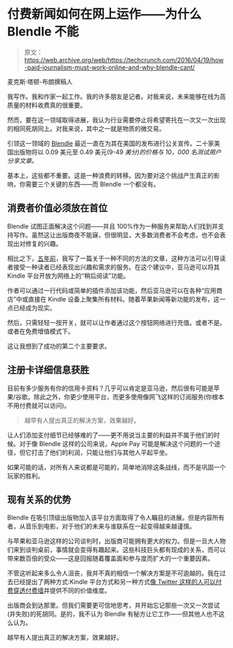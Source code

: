 # 付费新闻如何在网上运作——为什么 Blendle 不能

> 原文：<https://web.archive.org/web/https://techcrunch.com/2016/04/19/how-paid-journalism-must-work-online-and-why-blendle-cant/>

麦克斯·塔顿-布朗撰稿人

我写作。我和作家一起工作。我的许多朋友是记者。对我来说，未来能够在线为高质量的材料收费真的很重要。

然而，要在这一领域取得进展，我认为行业需要停止将希望寄托在一次又一次出现的相同死胡同上。对我来说，其中之一就是物质的微交易。

引领这一领域的 [Blendle](https://web.archive.org/web/20230318195524/https://blendle.com/) 最近一直在为其在美国的发布进行公关宣传。二十家美国出版物将以 0.09 美元至 0.49 美元(9-49 *美分)的价格与 10，000 名测试用户分享文章。*

基本上，这些都不重要。这是一种浪费的转移。因为要对这个挑战产生真正的影响，你需要三个关键的东西——而 Blendle 一个都没有。

## 消费者价值必须放在首位

Blendle 试图正面解决这个问题——并且 100%作为一种服务来帮助人们找到并支持写作。虽然这让出版商夜不能寐，但很明显，大多数消费者不会考虑，也不会表现出对修复的兴趣。

相比之下，[五年前](https://web.archive.org/web/20230318195524/http://www.wired.co.uk/news/archive/2011-08/15/amazon-re-kindle-payment-content-web)，我写了一篇关于一种不同的方法的文章，这种方法可以引导读者接受一种读者已经表现出兴趣和需求的服务。在这个建议中，亚马逊可以将其 Kindle 平台开放为网络上的“稍后阅读”功能。

作者可以通过一行代码或简单的插件添加该功能，然后亚马逊可以在各种“应用商店”中或直接在 Kindle 设备上聚集所有材料。随着苹果新闻等新功能的发布，这一点已经成为现实。

然后，只需轻轻一按开关，就可以让作者通过这个按钮网络进行充值。或者不是。或者在免费增值模式下。

这让我想到了成功的第二个主要要求。

## 注册卡详细信息获胜

目前有多少服务有你的信用卡资料？几乎可以肯定是亚马逊，然后很有可能是苹果/谷歌。除此之外，你更少使用平台，而更多使用像网飞这样的订阅服务(你根本不用付费就可以访问)。

> 越早有人提出真正的解决方案，效果越好。

让人们添加支付细节已经够难的了——更不用说当主要的利益并不属于他们的时候。对于像 Blendle 这样的公司来说，Apple Pay 可能是解决这个问题的一个途径，但它打击了他们的利润，只能让他们与其他人平起平坐。

如果可能的话，对所有人来说都是可能的，简单地消除这条战线，而不是巩固一个玩家的胜利。

## 现有关系的优势

Blendle 在吸引顶级出版物加入该平台方面取得了令人瞩目的进展。但是内容所有者，从音乐到电影，对于他们的未来与谁联系在一起变得越来越谨慎。

与苹果和亚马逊这样的公司谈判时，出版商可能拥有更大的权力。但是一旦大人物们来到谈判桌前，事情就会变得有趣起来。这些科技巨头都有现成的关系，而可以带来数百倍的受众——这是回报随着覆盖面和参与度而扩大的一个重要因素。

不管这听起来多么令人沮丧，我并不真的相信一个解决方案是不可逾越的。我在过去已经提出了两种方式:Kindle 平台方式和另一种方式[像 Twitter 这样的人可以付费穿透付费墙](https://web.archive.org/web/20230318195524/https://econsultancy.com/blog/65207-twitter-can-fix-journalism-s-painful-paywall-problem/)并提供不同的价值维度。

出版商会到达那里。但我们需要更可信地思考，并开始忘记那些一次又一次尝试(并失败)的死胡同。是的，我不认为 Blendle 有秘方让它工作——但其他人也不这么认为。

越早有人提出真正的解决方案，效果越好。
